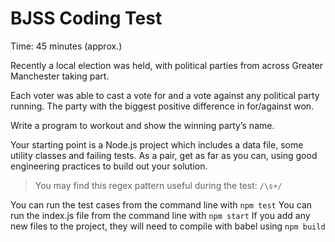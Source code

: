 # BJSS Coding Test

Time: 45 minutes (approx.)

Recently a local election was held, with political parties from across Greater Manchester taking part.

Each voter was able to cast a vote for and a vote against any political party running.
The party with the biggest positive difference in for/against won.

Write a program to workout and show the winning party’s name.

Your starting point is a Node.js project which includes a data file, some utility classes and failing tests.
As a pair, get as far as you can, using good engineering practices to build out your solution.
> You may find this regex pattern useful during the test: `/\s+/`


You can run the test cases from the command line with `npm test`
You can run the index.js file from the command line with `npm start`
If you add any new files to the project, they will need to compile with babel using `npm build`